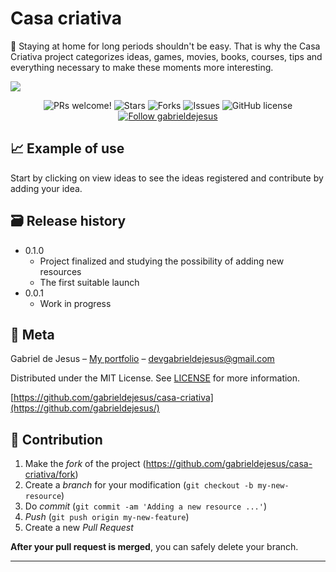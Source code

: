 # Casa criativa

🏡 Staying at home for long periods shouldn't be easy. That is why the Casa Criativa project categorizes ideas, games, movies, books, courses, tips and everything necessary to make these moments more interesting.

![](public/web-preview.gif)

<p align="center">
  <img alt="PRs welcome!" src="https://img.shields.io/static/v1?label=PRs&message=WELCOME&style=for-the-badge&color=FB5A82&labelColor=222222" />
     
   <img alt="Stars" src="https://img.shields.io/github/stars/gabrieldejesus/casa-criativa?color=FB5A82&label=STARS&logo=3C424B&logoColor=3C424B&style=for-the-badge&labelColor=222222" />

   <img alt="Forks" src="https://img.shields.io/github/forks/gabrieldejesus/casa-criativa?color=FB5A82&label=FORKS&logo=3C424B&logoColor=3C424B&style=for-the-badge&labelColor=222222" />

   <img alt="Issues" src="https://img.shields.io/github/issues/gabrieldejesus/casa-criativa?color=FB5A82&label=ISSUES&logo=3C424B&logoColor=3C424B&style=for-the-badge&labelColor=222222" />

   <img alt="GitHub license" src="https://img.shields.io/github/license/gabrieldejesus/casa-criativa?color=FB5A82&label=LICENSE&logo=3C424B&logoColor=3C424B&style=for-the-badge&labelColor=222222" />

  <a href="https://github.com/gabrieldejesus">
    <img alt="Follow gabrieldejesus" src="https://img.shields.io/static/v1?label=Follow&message=gabrieldejesus&style=for-the-badge&color=FB5A82&labelColor=222222" />
  </a>
</p>

## 📈 Example of use

Start by clicking on view ideas to see the ideas registered and contribute by adding your idea.

## 🗃 Release history

- 0.1.0
  - Project finalized and studying the possibility of adding new resources
  - The first suitable launch
- 0.0.1
  - Work in progress

## 📝 Meta

Gabriel de Jesus – [My portfolio](https://gabrieldesenvolvedor.com/) – devgabrieldejesus@gmail.com

Distributed under the MIT License. See [LICENSE](LICENSE) for more information.

[https://github.com/gabrieldejesus/casa-criativa](https://github.com/gabrieldejesus/)

## 🚀 Contribution

1. Make the _fork_ of the project (<https://github.com/gabrieldejesus/casa-criativa/fork>)
2. Create a _branch_ for your modification (`git checkout -b my-new-resource`)
3. Do _commit_ (`git commit -am 'Adding a new resource ...'`)
4. _Push_ (`git push origin my-new-feature`)
5. Create a new _Pull Request_

**After your pull request is merged**, you can safely delete your branch.

---
